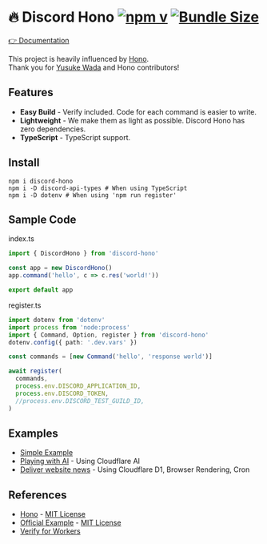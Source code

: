 # 🔥 Discord Hono [![npm v](https://img.shields.io/npm/v/discord-hono)](https://www.npmjs.com/package/discord-hono) [![Bundle Size](https://img.shields.io/bundlephobia/min/discord-hono)](https://bundlephobia.com/package/discord-hono)

[👉 Documentation](https://discord-hono.luis.fun)

This project is heavily influenced by [Hono](https://github.com/honojs/hono).  
Thank you for [Yusuke Wada](https://github.com/yusukebe) and Hono contributors!

## Features

- **Easy Build** - Verify included. Code for each command is easier to write.
- **Lightweight** - We make them as light as possible. Discord Hono has zero dependencies.
- **TypeScript** - TypeScript support.

## Install

```shell
npm i discord-hono
npm i -D discord-api-types # When using TypeScript
npm i -D dotenv # When using 'npm run register'
```

## Sample Code

index.ts

```ts
import { DiscordHono } from 'discord-hono'

const app = new DiscordHono()
app.command('hello', c => c.res('world!'))

export default app
```

register.ts

```ts
import dotenv from 'dotenv'
import process from 'node:process'
import { Command, Option, register } from 'discord-hono'
dotenv.config({ path: '.dev.vars' })

const commands = [new Command('hello', 'response world')]

await register(
  commands,
  process.env.DISCORD_APPLICATION_ID,
  process.env.DISCORD_TOKEN,
  //process.env.DISCORD_TEST_GUILD_ID,
)
```

## Examples

- [Simple Example](https://github.com/luisfun/discord-hono-example)
- [Playing with AI](https://github.com/luisfun/discord-bot-cloudflare-ai) - Using Cloudflare AI
- [Deliver website news](https://github.com/luisfun/discord-bot-hoyo-news) - Using Cloudflare D1, Browser Rendering, Cron

## References

- [Hono](https://github.com/honojs/hono) - [MIT License](https://github.com/honojs/hono/blob/main/LICENSE)
- [Official Example](https://github.com/discord/cloudflare-sample-app) - [MIT License](https://github.com/discord/cloudflare-sample-app/blob/main/LICENSE)
- [Verify for Workers](https://gist.github.com/devsnek/77275f6e3f810a9545440931ed314dc1)
